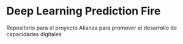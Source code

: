 # Deep Learning Prediction Fire
Repositorio para el proyecto Alianza para promover el desarrollo de capacidades digitales
